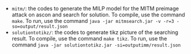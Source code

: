 - `mitm/`: the codes to generate the MILP model for the MITM preimage attack on ascon and search for solution. To compile, use the command `make`. To run, use the command `java -jar mitmsearch.jar -v -r=3 -so=output/result.json`
- `solutiontotikz/`: the codes to generate tikz picture of the searching result. To compile, use the command `make tikz`. To run, use the command `java -jar solutiontotikz.jar -si=outputimm/result.json`